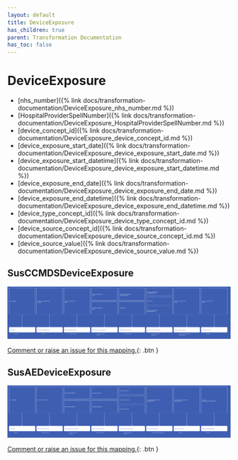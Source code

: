 ```yaml
---
layout: default
title: DeviceExposure
has_children: true
parent: Transformation Documentation
has_toc: false
---
```


# DeviceExposure
* [nhs_number]({% link docs/transformation-documentation/DeviceExposure_nhs_number.md %})
* [HospitalProviderSpellNumber]({% link docs/transformation-documentation/DeviceExposure_HospitalProviderSpellNumber.md %})
* [device_concept_id]({% link docs/transformation-documentation/DeviceExposure_device_concept_id.md %})
* [device_exposure_start_date]({% link docs/transformation-documentation/DeviceExposure_device_exposure_start_date.md %})
* [device_exposure_start_datetime]({% link docs/transformation-documentation/DeviceExposure_device_exposure_start_datetime.md %})
* [device_exposure_end_date]({% link docs/transformation-documentation/DeviceExposure_device_exposure_end_date.md %})
* [device_exposure_end_datetime]({% link docs/transformation-documentation/DeviceExposure_device_exposure_end_datetime.md %})
* [device_type_concept_id]({% link docs/transformation-documentation/DeviceExposure_device_type_concept_id.md %})
* [device_source_concept_id]({% link docs/transformation-documentation/DeviceExposure_device_source_concept_id.md %})
* [device_source_value]({% link docs/transformation-documentation/DeviceExposure_device_source_value.md %})

## SusCCMDSDeviceExposure
<a href="SusCCMDSDeviceExposure.svg" target="_blank"><img src="SusCCMDSDeviceExposure.svg" /></a>

[Comment or raise an issue for this mapping.](https://github.com/answerdigital/oxford-omop-data-mapper/issues/new?title=SusCCMDSDeviceExposure%20mapping){: .btn }
## SusAEDeviceExposure
<a href="SusAEDeviceExposure.svg" target="_blank"><img src="SusAEDeviceExposure.svg" /></a>

[Comment or raise an issue for this mapping.](https://github.com/answerdigital/oxford-omop-data-mapper/issues/new?title=SusAEDeviceExposure%20mapping){: .btn }
